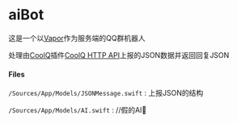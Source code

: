 # aiBot

这是一个以[Vapor](https://github.com/vapor/vapor)作为服务端的QQ群机器人

处理由[CoolQ](https://cqp.cc/)插件[CoolQ HTTP API](https://github.com/richardchien/coolq-http-api)上报的JSON数据并返回回复JSON

#### Files

`/Sources/App/Models/JSONMessage.swift` : 上报JSON的结构

`/Sources/App/Models/AI.swift` : //假的AI🤪
